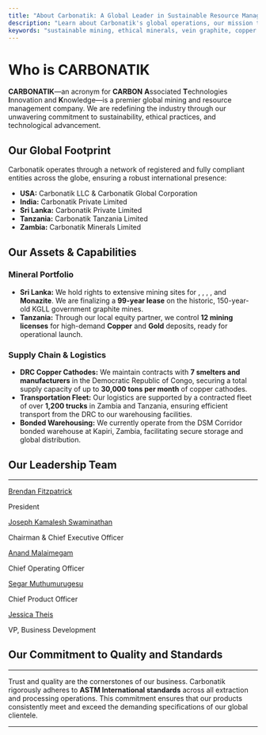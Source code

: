 ```yaml
---
title: "About Carbonatik: A Global Leader in Sustainable Resource Management"
description: "Learn about Carbonatik's global operations, our mission to pioneer sustainable mining, and our extensive portfolio of ethically sourced minerals including high-purity graphite, copper, gold, mica, and quartz."
keywords: "sustainable mining, ethical minerals, vein graphite, copper cathodes, gold mica, global logistics, Carbonatik LLC"
---
```


<script>
	import ProductLink from '$lib/components/ProductLink.svelte';
</script>

# Who is CARBONATIK

**CARBONATIK**—an acronym for **CARBON** **A**ssociated **T**echnologies **I**nnovation and **K**nowledge—is a premier global mining and resource management company. We are redefining the industry through our unwavering commitment to sustainability, ethical practices, and technological advancement.

## Our Global Footprint

Carbonatik operates through a network of registered and fully compliant entities across the globe, ensuring a robust international presence:
- **USA:** Carbonatik LLC & Carbonatik Global Corporation
- **India:** Carbonatik Private Limited
- **Sri Lanka:** Carbonatik Private Limited
- **Tanzania:** Carbonatik Tanzania Limited
- **Zambia:** Carbonatik Minerals Limited

## Our Assets & Capabilities

### Mineral Portfolio
- **Sri Lanka:** We hold rights to extensive mining sites for <ProductLink name="Graphite" />, <ProductLink name="Gold Mica" />, <ProductLink name="Quartz" />, <ProductLink name="Granite" />, and **Monazite**. We are finalizing a **99-year lease** on the historic, 150-year-old KGLL government graphite mines.
- **Tanzania:** Through our local equity partner, we control **12 mining licenses** for high-demand **Copper** and **Gold** deposits, ready for operational launch.

### Supply Chain & Logistics
- **DRC Copper Cathodes:** We maintain contracts with **7 smelters and manufacturers** in the Democratic Republic of Congo, securing a total supply capacity of up to **30,000 tons per month** of copper cathodes.
- **Transportation Fleet:** Our logistics are supported by a contracted fleet of over **1,200 trucks** in Zambia and Tanzania, ensuring efficient transport from the DRC to our warehousing facilities.
- **Bonded Warehousing:** We currently operate from the DSM Corridor bonded warehouse at Kapiri, Zambia, facilitating secure storage and global distribution.

## Our Leadership Team
---
<div class="leadership-grid">
    <div>
        <a href="/team/brendan-fitzpatrick" class="name">Brendan Fitzpatrick</a>
        <p class="title">President</p>
    </div>
    <div>
        <a href="/team/joseph-kamalesh-swaminathan" class="name">Joseph Kamalesh Swaminathan</a>
        <p class="title">Chairman & Chief Executive Officer</p>
    </div>
    <div>
        <a href="/team/anand-malaimegam" class="name">Anand Malaimegam</a>
        <p class="title">Chief Operating Officer</p>
    </div>
    <div>
        <a href="/team/segar-muthumurugesu" class="name">Segar Muthumurugesu</a>
        <p class="title">Chief Product Officer</p>
    </div>
    <div>
        <a href="/team/jessica-theis" class="name">Jessica Theis</a>
        <p class="title">VP, Business Development</p>
    </div>
</div>

## Our Commitment to Quality and Standards
---

Trust and quality are the cornerstones of our business. Carbonatik rigorously adheres to **ASTM International standards** across all extraction and processing operations. This commitment ensures that our products consistently meet and exceed the demanding specifications of our global clientele.

---